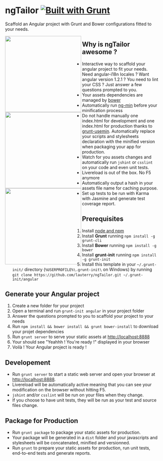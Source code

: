 ngTailor [![Built with Grunt](https://cdn.gruntjs.com/builtwith.png)](http://gruntjs.com/)
==================

Scaffold an Angular project with Grunt and Bower configurations fitted to your needs.

<img height="250" align="left" src="http://bower.io/img/bower-logo.png">

<img height="250" align="left" src="https://s3.amazonaws.com/media-p.slid.es/uploads/hugojosefson/images/86267/angularjs-logo.png">

<img height="250" align="left" src="http://gruntjs.com/img/grunt-logo.svg">

## Why is ngTailor awesome ?
* Interactive way to scaffold your angular project to fit your needs. 
  Need angular-i18n locales ? Want angular version 1.2.1 ? You need to lint your CSS ? Just answer a few questions prompted to you.
* Your assets dependencies are managed by [bower](http://www.bower.io)
* Automatically run [ng-min](https://github.com/btford/ngmin) before your minification process
* Do not handle manually one index.html for development and one index.html for production thanks to [grunt-usemin](https://github.com/yeoman/grunt-usemin).
  Automatically replace your scripts and stylesheets declaration with the minified version when packaging your app for production.
* Watch for you assets changes and automatically run `jshint` or `csslint` on your code and even unit tests.
* Livereload is out of the box. No F5 anymore
* Automatically output a hash in your assets file name for caching purpose.
* Set up tests to be run with Karma with Jasmine and generate test coverage report.

## Prerequisites
1. Install [node and npm](http://www.nodejs.org)
2. Install **Grunt** running `npm install -g grunt-cli` 
3. Install **Bower** running `npm install -g bower`
4. Install **grunt-init** running `npm install -g grunt-init`
5. Install this template in your `~/.grunt-init/` directory (`%USERPROFILE%\.grunt-init\` on Windows) 
   by running `git clone https://github.com/lauterry/ngTailor.git ~/.grunt-init/angular`

## Generate your Angular project
1. Create a new folder for your project
2. Open a terminal and run `grunt-init angular` in your project folder
3. Answer the questions prompted to you to scaffold your project to your needs
4. Run `npm install && bower install && grunt bower-install` to download your projet dependencies
5. Run `grunt server` to serve your static assets at [http://localhost:8888](http://localhost:8888)
6. Your should see "Yeahhh ! You're ready !" displayed in your browser
7. Voilà ! Your Angular project is ready !

## Developement
* Run `grunt server` to start a static web server and open your browser at [http://localhost:8888](http://localhost:8888). 
* Livereload will be automatically active meaning that you can see your modification on the browser without hitting F5.
* `jshint` and/or `csslint` will be run on your files when they change.
* If you choose to have unit tests, they will be run as your test and source files change.

## Package for Production
* Run `grunt package` to package your static assets for production.
* Your package will be generated in a `dist` folder and your javascripts and stylesheets will be concatenated, minified and versionned.
* Run `grunt` to prepare your static assets for production, run unit tests, end-to-end tests and generate reports.
